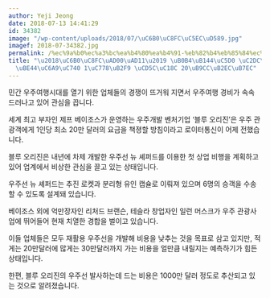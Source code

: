 ```yaml
---
author: Yeji Jeong
date: 2018-07-13 14:41:29
id: 34382
image: "/wp-content/uploads/2018/07/\uC6B0\uC8FC\uC5EC\uD589.jpg"
imagef: 2018-07-34382.jpg
permalink: /%ec%9a%b0%ec%a3%bc%ea%b4%80%ea%b4%91-%eb%82%b4%eb%85%84%ec%97%90-%ec%8b%9c%ec%9e%91%eb%b9%84%ec%9a%a9%ec%9d%80-1%ec%9d%b8%eb%8b%b9-%ec%b5%9c%ec%86%8c-20%eb%a7%8c%eb%8b%ac/
title: "\u2018\uC6B0\uC8FC\uAD00\uAD11\u2019 \uB0B4\uB144\uC5D0 \uC2DC\uC791\u2026\
  \uBE44\uC6A9\uC740 1\uC778\uB2F9 \uCD5C\uC18C 20\uB9CC\uB2EC\uB7EC"
---
```


민간 우주여행시대를 열기 위한 업체들의 경쟁이 뜨거워 지면서 우주여행 경비가 속속 드러나고 있어 관심을 끕니다.

세계 최고 부자인 제프 베이조스가 운영하는 우주개발 벤처기업 ‘블루 오리진’은 우주 관광객에게 1인당 최소 20만 달러의 요금을 책졍할 방침이라고 로이터통신이 어제 전했습니다.

블루 오리진은 내년에 차제 개발한 우주선 뉴 셰퍼드를 이용한 첫 상업 비행을 계획하고 있어 업계에서 비상한 관심을 끌고 있는 상태입니다.

우주선 뉴 셰퍼드는 추진 로켓과 분리형 유인 캡슐로 이뤄져 있으며 6명의 승객을 수송할 수 있도록 설계돼 있습니다.

베이조스 외에 억만장자인 리처드 브랜슨, 테슬라 창업자인 일런 머스크가 우주 관광사업에 뛰어들어 현재 치열한 경합을 벌이고 있습니다.

이들 업체들은 모두 재활용 우주선을 개발해 비용을 낮추는 것을 목표로 삼고 있지만, 적게는 20만달러에 많게는 30만달러까지 가는 비용을 얼만큼 내릴지는 예측하기가 힘든 상태입니다.

한편, 블루 오리진의 우주선 발사하는데 드는 비용은 1000만 달러 정도로 추산되고 있는 것으로 알려졌습니다.